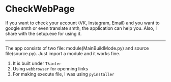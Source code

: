 # CheckWebPage
<p>If you want to check your account (VK, Instagram, Email) and you want to google smth or even translate smth,
the application can help you.
Also, I share with the setup.exe for using it.
  
-------------------------------------------------------------------------

The app consists of two file: module(MainBuildMode.py) and source file(source.py). Just import a module and it works fine.

  1. It is built under `Tkinter`
  2. Using `webbrowser` for openning links
  3. For making execute file, I was using `pyinstaller`

</p>
